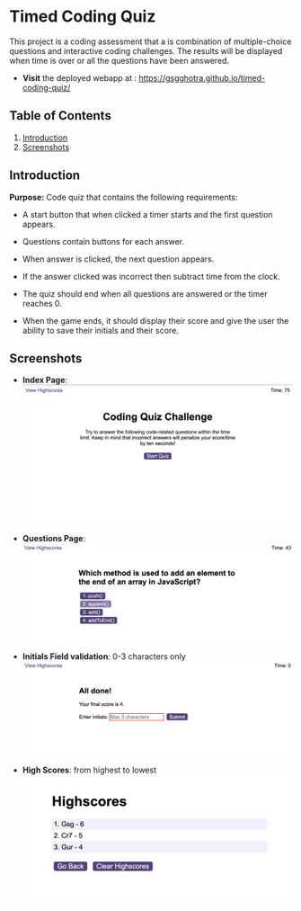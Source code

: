 # Timed Coding Quiz
This project is a coding assessment that a is combination of multiple-choice questions and interactive coding challenges. The results will be displayed when time is over or all the questions have been answered.

- **Visit** the deployed webapp at : https://gsgghotra.github.io/timed-coding-quiz/


## Table of Contents

1. [Introduction](#introduction)
2. [Screenshots](#screenshots)

## Introduction
    
**Purpose:** Code quiz that contains the following requirements:

- A start button that when clicked a timer starts and the first question appears.

- Questions contain buttons for each answer.

- When answer is clicked, the next question appears.

- If the answer clicked was incorrect then subtract time from the clock.

- The quiz should end when all questions are answered or the timer reaches 0.

- When the game ends, it should display their score and give the user the ability to save their initials and their score.




## Screenshots
- **Index Page**:
![Screenshot of the Index page](assets/screenshots/screenshot_index.png)

- **Questions Page**:
![Screenshot of Questions page](assets/screenshots/screenshot_questionscreen.png)

- **Initials Field validation**: 0-3 characters only
![Screenshot of Initials validation (0-3 characters)](assets/screenshots/screenshot_initialValidation.png)

- **High Scores**: from highest to lowest
![Screenshot of highscores](assets/screenshots/screenshot_highscore.png)

